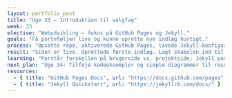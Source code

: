 ```yaml
---
layout: portfolio_post
title: "Uge 33 – Introduktion til valgfag"
week: 33
elective: "Webudvikling – fokus på GitHub Pages og Jekyll."
goals: "Få porteføljen live og kunne oprette nye indlæg hurtigt."
process: "Opsatte repo, aktiverede GitHub Pages, lavede Jekyll-konfiguration, byggede layouts."
result: "Siden er live. Oprettede første indlæg. Lagt skabelon ind til kommende uger."
learning: "Forstår forskellen på brugerside vs. projektside; Jekyll poster-løkke giver automatiske lister."
next_plan: "Uge 34: Tilføje kodeeksempler og simple diagrammer til resultat-sektionen."
resources:
  - { title: "GitHub Pages Docs", url: "https://docs.github.com/pages" }
  - { title: "Jekyll Quickstart", url: "https://jekyllrb.com/docs/" }
---
```




